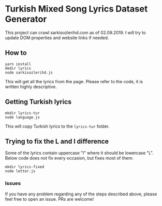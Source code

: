 # Turkish Mixed Song Lyrics Dataset Generator

This project can crawl sarkisozlerihd.com as of 02.09.2019. I will try to update DOM properties and website links if needed.

## How to

```
yarn install
mkdir lyrics
node sarkisozlerihd.js
```

This will get all the lyrics from the page. Please refer to the code, it is written highly descriptive.

## Getting Turkish lyrics

```
mkdir lyrics-tur
node language.js
```

This will copy Turkish lyrics to the `lyrics-tur` folder.

## Trying to fix the L and I difference

Some of the lyrics contain uppercase "I" where it should be lowercase "L". Below code does not fix every occasion, but fixes most of them:

```
mkdir lyrics-fixed
node letter.js
```

### Issues

If you have any problem regarding any of the steps described above, please feel free to open an issue. PRs are welcome!
